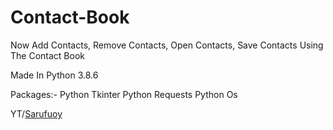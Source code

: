 # Contact-Book

Now Add Contacts, Remove Contacts, Open Contacts, Save Contacts Using The Contact Book

Made In Python 3.8.6

Packages:-
Python Tkinter
Python Requests
Python Os

YT/<a href="https://www.youtube.com/channel/UCopestw7bpe-Sqn_Xwtc1pw">Sarufuoy</a>
